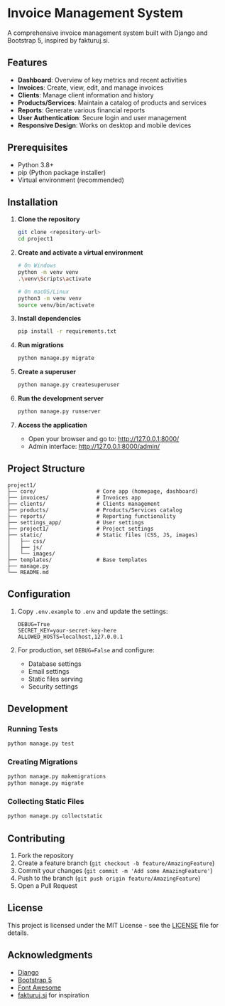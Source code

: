 # Invoice Management System

A comprehensive invoice management system built with Django and Bootstrap 5, inspired by fakturuj.si.

## Features

- **Dashboard**: Overview of key metrics and recent activities
- **Invoices**: Create, view, edit, and manage invoices
- **Clients**: Manage client information and history
- **Products/Services**: Maintain a catalog of products and services
- **Reports**: Generate various financial reports
- **User Authentication**: Secure login and user management
- **Responsive Design**: Works on desktop and mobile devices

## Prerequisites

- Python 3.8+
- pip (Python package installer)
- Virtual environment (recommended)

## Installation

1. **Clone the repository**
   ```bash
   git clone <repository-url>
   cd project1
   ```

2. **Create and activate a virtual environment**
   ```bash
   # On Windows
   python -m venv venv
   .\venv\Scripts\activate
   
   # On macOS/Linux
   python3 -m venv venv
   source venv/bin/activate
   ```

3. **Install dependencies**
   ```bash
   pip install -r requirements.txt
   ```

4. **Run migrations**
   ```bash
   python manage.py migrate
   ```

5. **Create a superuser**
   ```bash
   python manage.py createsuperuser
   ```

6. **Run the development server**
   ```bash
   python manage.py runserver
   ```

7. **Access the application**
   - Open your browser and go to: http://127.0.0.1:8000/
   - Admin interface: http://127.0.0.1:8000/admin/

## Project Structure

```
project1/
├── core/                   # Core app (homepage, dashboard)
├── invoices/               # Invoices app
├── clients/                # Clients management
├── products/               # Products/Services catalog
├── reports/                # Reporting functionality
├── settings_app/           # User settings
├── project1/               # Project settings
├── static/                 # Static files (CSS, JS, images)
│   ├── css/
│   ├── js/
│   └── images/
├── templates/              # Base templates
├── manage.py
└── README.md
```

## Configuration

1. Copy `.env.example` to `.env` and update the settings:
   ```
   DEBUG=True
   SECRET_KEY=your-secret-key-here
   ALLOWED_HOSTS=localhost,127.0.0.1
   ```

2. For production, set `DEBUG=False` and configure:
   - Database settings
   - Email settings
   - Static files serving
   - Security settings

## Development

### Running Tests
```bash
python manage.py test
```

### Creating Migrations
```bash
python manage.py makemigrations
python manage.py migrate
```

### Collecting Static Files
```bash
python manage.py collectstatic
```

## Contributing

1. Fork the repository
2. Create a feature branch (`git checkout -b feature/AmazingFeature`)
3. Commit your changes (`git commit -m 'Add some AmazingFeature'`)
4. Push to the branch (`git push origin feature/AmazingFeature`)
5. Open a Pull Request

## License

This project is licensed under the MIT License - see the [LICENSE](LICENSE) file for details.

## Acknowledgments

- [Django](https://www.djangoproject.com/)
- [Bootstrap 5](https://getbootstrap.com/)
- [Font Awesome](https://fontawesome.com/)
- [fakturuj.si](https://www.fakturuj.si/) for inspiration
